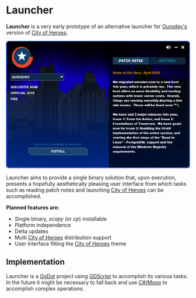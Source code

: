 # Launcher
**Launcher** is a very early prototype of an alternative launcher for [Ourodev's](https://ourodev.com/) 
version of [City of Heroes](https://en.wikipedia.org/wiki/City_of_Heroes).

![Launcher](screenshots/install.png)

Launcher aims to provide a single binary solution that, upon execution, presents a hopefully aesthetically pleasing user interface from which tasks such as reading patch notes and launching [City of Heroes](https://en.wikipedia.org/wiki/City_of_Heroes) can be accomplished.

**Planned features are:**
* Single binary, *xcopy* (or *cp*) installable
* Platform independence
* Delta updates
* Multi [City of Heroes](https://en.wikipedia.org/wiki/City_of_Heroes) distribution support
* User interface fitting the [City of Heroes](https://en.wikipedia.org/wiki/City_of_Heroes) theme

## Implementation
Launcher is a [GoDot](https://godotengine.org/) project using [GDScript](https://docs.godotengine.org/en/stable/getting_started/scripting/gdscript/gdscript_basics.html) to accomplish its various tasks. In the future it might be necessary to fall back and use [C#/Mono](https://godotengine.org/article/introducing-csharp-godot) to accomplish complex operations.